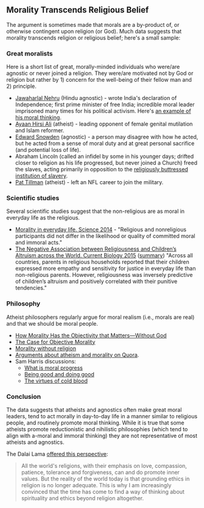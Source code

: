 ## Morality Transcends Religious Belief

The argument is sometimes made that morals are a by-product of, or otherwise contingent upon religion (or God).  Much data suggests that morality transcends religion or religious belief; here's a small sample:

### Great moralists

Here is a short list of great, morally-minded individuals who were/are agnostic or never joined a religion.  They were/are motivated not by God or religion but rather by 1) concern for the well-being of their fellow man and 2) principle.

* [Jawaharlal Nehru](https://en.wikipedia.org/wiki/Jawaharlal_Nehru) (Hindu agnostic) - wrote India's declaration of Independence; first prime minister of free India; incredible moral leader imprisoned many times for his political activism. Here's [an example of his moral thinking](http://archive.wilsonquarterly.com/in-essence/nehrus-model-morality).
* [Ayaan Hirsi Ali](https://en.wikipedia.org/wiki/Ayaan_Hirsi_Ali) (atheist) - leading opponent of female genital mutilation and Islam reformer.
* [Edward Snowden](https://en.wikipedia.org/wiki/Edward_Snowden) (agnostic) - a person may disagree with how he acted, but he acted from a sense of moral duty and at great personal sacrifice (and potential loss of life).
* Abraham Lincoln (called an infidel by some in his younger days; drifted closer to religion as his life progressed, but never joined a Church) freed the slaves, acting primarily in opposition to the [religiously buttressed institution of slavery](http://www.religioustolerance.org/chr_slav1.htm).
* [Pat Tillman](https://en.wikipedia.org/wiki/Pat_Tillman) (atheist) - left an NFL career to join the military.

### Scientific studies

Several scientific studies suggest that the non-religious are as moral in everyday life as the religious.

* [Morality in everyday life. Science 2014](http://science.sciencemag.org/content/345/6202/1340) - "Religious and nonreligious participants did not differ in the likelihood or quality of committed moral and immoral acts."
* [The Negative Association between Religiousness and Children’s Altruism across the World. Current Biology 2015](http://www.cell.com/current-biology/abstract/S0960-9822%2815%2901167-7) ([summary](http://www.sciencemag.org/news/2015/11/nonreligious-children-are-more-generous)) "Across all countries, parents in religious households reported that their children expressed more empathy and sensitivity for justice in everyday life than non-religious parents. However, religiousness was inversely predictive of children’s altruism and positively correlated with their punitive tendencies."

### Philosophy

Atheist philosophers regularly argue for moral realism (i.e., morals are real) and that we should be moral people.

* [How Morality Has the Objectivity that Matters—Without God](https://www.secularhumanism.org/index.php/articles/5640)
* [The Case for Objective Morality](http://www.strongatheism.net/library/philosophy/case_for_objective_morality/
)
* [Morality without religion](http://www.qcc.cuny.edu/SocialSciences/ppecorino/INTRO_TEXT/Chapter%208%20Ethics/Reading-Morality-without-Religion.htm)
* [Arguments about atheism and morality on Quora](https://www.quora.com/Why-do-atheists-believe-in-morality-Why-does-it-even-matter-to-them/answer/Kris-Johnson-13?srid=uJIq).
* Sam Harris discussions:
    * [What is moral progress](https://www.samharris.org/podcast/item/what-is-moral-progress)
    * [Being good and doing good](https://www.samharris.org/podcast/item/being-good-and-doing-good)
    * [The virtues of cold blood](https://www.samharris.org/podcast/item/the-virtues-of-cold-blood)

### Conclusion

The data suggests that atheists and agnostics often make great moral leaders, tend to act morally in day-to-day life in a manner similar to religious people, and routinely promote moral thinking.  While it is true that some atheists promote reductionistic and nihilistic philosophies (which tend to align with a-moral and immoral thinking) they are not representative of most atheists and agnostics.

The Dalai Lama [offered this perspective](http://www.huffingtonpost.com/jason-derr/beyond-religion-altogether-religious-notes-on-dalai-lama-post-religious-ethics_b_1885346.html):

> All the world's religions, with their emphasis on love, compassion, patience, tolerance and forgiveness, can and do promote inner values. But the reality of the world today is that grounding ethics in religion is no longer adequate. This is why I am increasingly convinced that the time has come to find a way of thinking about spirituality and ethics beyond religion altogether.

